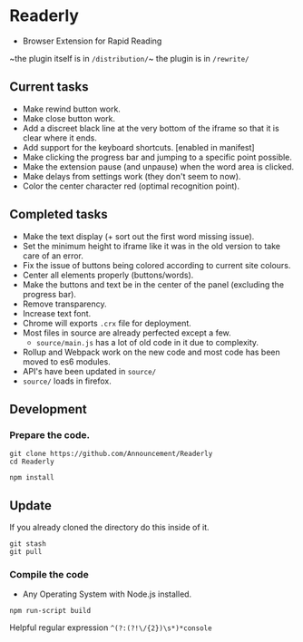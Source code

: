 # Readerly

- Browser Extension for Rapid Reading

~the plugin itself is in `/distribution/`~
the plugin is in `/rewrite/`

## Current tasks

- Make rewind button work.
- Make close button work.
- Add a discreet black line at the very bottom of the iframe so that it is clear where it ends.
- Add support for the keyboard shortcuts.  [enabled in manifest]
- Make clicking the progress bar and jumping to a specific point possible.
- Make the extension pause (and unpause) when the word area is clicked.
- Make delays from settings work (they don't seem to now).
- Color the center character red (optimal recognition point).

## Completed tasks

- Make the text display (+ sort out the first word missing issue).
- Set the minimum height to iframe like it was in the old version to take care of an error.
- Fix the issue of buttons being colored according to current site colours.
- Center all elements properly (buttons/words).
- Make the buttons and text be in the center of the panel (excluding the progress bar).
- Remove transparency.
- Increase text font.
- Chrome will exports `.crx` file for deployment.
- Most files in source are already perfected except a few.
  - `source/main.js` has a lot of old code in it due to complexity.
- Rollup and Webpack work on the new code and most code has been moved to es6 modules.
- API's have been updated in `source/`
- `source/` loads in firefox.

## Development

### Prepare the code.

``` command
git clone https://github.com/Announcement/Readerly
cd Readerly

npm install
```

## Update

If you already cloned the directory do this inside of it.

``` command
git stash
git pull
```

### Compile the code

- Any Operating System with Node.js installed.

``` command
npm run-script build
```


Helpful regular expression `^(?:(?!\/{2})\s*)*console`
